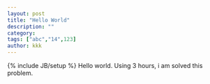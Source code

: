 ```yaml
---
layout: post
title: "Hello World"
description: ""
category: 
tags: ["abc","14",123]
author: kkk
---
```

{% include JB/setup %}
Hello world.
Using 3 hours, i am solved this problem.
